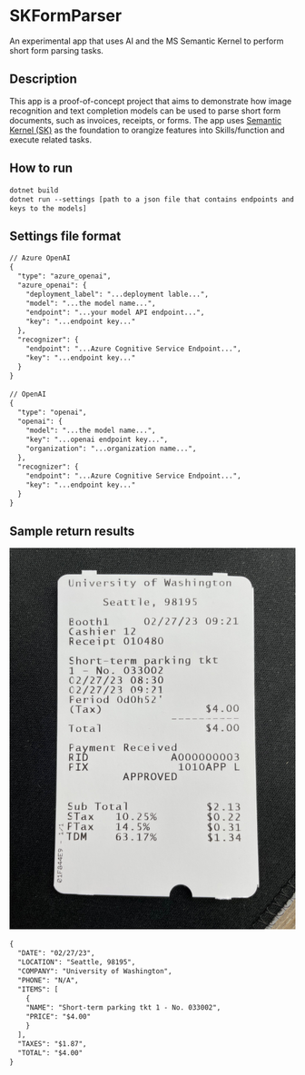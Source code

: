 # SKFormParser
An experimental app that uses AI and the MS Semantic Kernel to perform short form parsing tasks.

## Description
This app is a proof-of-concept project that aims to demonstrate how image recognition and text completion models can be used to parse short form documents, such as invoices, receipts, or forms.
The app uses [Semantic Kernel (SK)](https://github.com/microsoft/semantic-kernel) as the foundation to orangize features into Skills/function and execute related tasks.

## How to run
```
dotnet build
dotnet run --settings [path to a json file that contains endpoints and keys to the models]
```

## Settings file format
```
// Azure OpenAI
{
  "type": "azure_openai",
  "azure_openai": {
    "deployment_label": "...deployment lable...",
    "model": "...the model name...",
    "endpoint": "...your model API endpoint...",
    "key": "...endpoint key..."
  },
  "recognizer": {
    "endpoint": "...Azure Cognitive Service Endpoint...",
    "key": "...endpoint key..."
  }
}

// OpenAI
{
  "type": "openai",
  "openai": {
    "model": "...the model name...",
    "key": "...openai endpoint key...",
    "organization": "...organization name...",
  },
  "recognizer": {
    "endpoint": "...Azure Cognitive Service Endpoint...",
    "key": "...endpoint key..."
  }
}
```

## Sample return results
![image](docs/images/receipt-sample.png)
```
{
  "DATE": "02/27/23",
  "LOCATION": "Seattle, 98195",
  "COMPANY": "University of Washington",
  "PHONE": "N/A",
  "ITEMS": [
    {
    "NAME": "Short-term parking tkt 1 - No. 033002",
    "PRICE": "$4.00"
    }
  ],
  "TAXES": "$1.87",
  "TOTAL": "$4.00"
}
```
